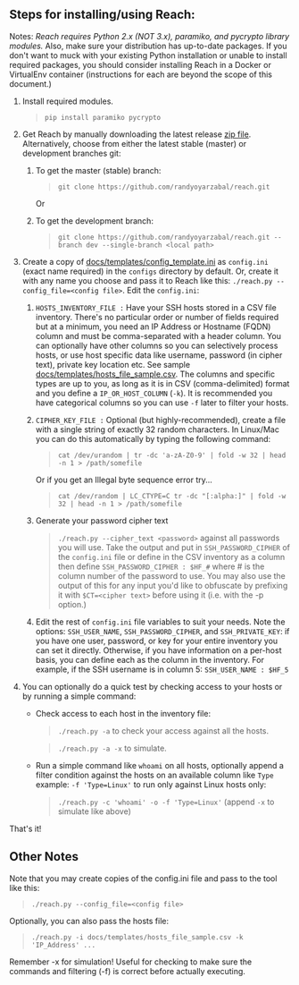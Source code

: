 Steps for installing/using Reach:
--------------------------------

Notes: *Reach requires Python 2.x (NOT 3.x), paramiko, and pycrypto library modules.* Also, make sure 
your distribution has up-to-date packages. If you don't want to muck with your existing Python installation or unable to 
install required packages, you should consider installing Reach in a Docker or VirtualEnv container (instructions for 
each are beyond the scope of this document.)

1. Install required modules. 

    >`pip install paramiko pycrypto`

2. Get Reach by manually downloading the latest release 
[zip file](https://github.com/randyoyarzabal/reach/archive/v1.0.3.zip).  Alternatively, choose from either the latest 
stable (master) or development branches git:

    1. To get the master (stable) branch:
        > `git clone https://github.com/randyoyarzabal/reach.git`

        Or
    
    2. To get the development branch:
        > `git clone https://github.com/randyoyarzabal/reach.git --branch dev --single-branch <local path>`
    
3. Create a copy of [docs/templates/config_template.ini](templates/config_template.ini) 
as `config.ini` (exact name required) in the `configs` directory by default. Or, create it with any name you choose 
and pass it to Reach like this: `./reach.py --config_file=<config file>`. Edit the `config.ini`:

    1. `HOSTS_INVENTORY_FILE :` Have your SSH hosts stored in a CSV file inventory.  There's no particular order or number 
    of fields required but at a minimum, you need an IP Address or Hostname (FQDN) column and must be comma-separated with 
    a header column. You can optionally have other columns so you can selectively process hosts, or use host specific data 
    like username, password (in cipher text), private key location etc. 
    See sample [docs/templates/hosts_file_sample.csv](templates/hosts_file_sample.csv).  The columns and specific types 
    are up to you, as long as it is in CSV (comma-delimited) format and you define a `IP_OR_HOST_COLUMN` (`-k`).
    It is recommended you have categorical columns so you can use `-f` later to filter your hosts. 

    2. `CIPHER_KEY_FILE :` Optional (but highly-recommended), create a file with a single string of exactly 32 random 
    characters. In Linux/Mac you can do this automatically by typing the following command:

        >`cat /dev/urandom | tr -dc 'a-zA-Z0-9' | fold -w 32 | head -n 1 > /path/somefile`
    
        Or if you get an Illegal byte sequence error try...
    
        >`cat /dev/random | LC_CTYPE=C tr -dc "[:alpha:]" | fold -w 32 | head -n 1 > /path/somefile`
    
    3. Generate your password cipher text

        >`./reach.py --cipher_text <password>` against all passwords you will use.  Take the output and put 
        in `SSH_PASSWORD_CIPHER` of the `config.ini` file or define in the CSV inventory as a column then define
        `SSH_PASSWORD_CIPHER : $HF_#` where # is the column number of the password to use. You may also use the output
        of this for any input you'd like to obfuscate by prefixing it with `$CT=<cipher text>` before using it 
        (i.e. with the -p option.)

    4. Edit the rest of `config.ini` file variables to suit your needs. Note the options: `SSH_USER_NAME`, 
    `SSH_PASSWORD_CIPHER`, and `SSH_PRIVATE_KEY`: if you have one user, password, or key for your entire inventory
    you can set it directly. Otherwise, if you have information on a per-host basis, you can define each as the column
    in the inventory. For example, if the SSH username is in column 5: `SSH_USER_NAME : $HF_5`

4. You can optionally do a quick test by checking access to your hosts or by running a simple command:

    - Check access to each host in the inventory file:
        > `./reach.py -a` to check your access against all the hosts.
        
        > `./reach.py -a -x` to simulate.

    - Run a simple command like `whoami` on all hosts, optionally append a filter condition against the hosts on 
        an available column like `Type` example: `-f 'Type=Linux'` to run only against Linux hosts only:

        > `./reach.py -c 'whoami' -o -f 'Type=Linux'` (append `-x` to simulate like above)

That's it!

Other Notes
-------

Note that you may create copies of the config.ini file and pass to the tool like this:

   >`./reach.py --config_file=<config file>`

Optionally, you can also pass the hosts file:

   >`./reach.py -i docs/templates/hosts_file_sample.csv -k 'IP_Address' ...`

Remember -x for simulation!  Useful for checking to make sure the commands and filtering (-f)
  is correct before actually executing.
